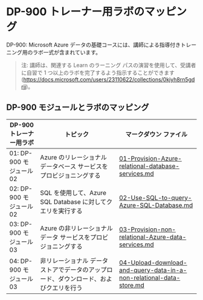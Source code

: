 ﻿# DP-900 トレーナー用ラボのマッピング

DP-900: Microsoft Azure データの基礎コースには、講師による指導付きトレーニング用のラボ一式が含まれています。 

> 注: 講師は、関連する Learn のラーニング パスの演習を使用して、受講者に自習で 1 つ以上のラボを完了するよう指示することができます (https://docs.microsoft.com/users/23110622/collections/0kjyh8rn5gdrjj)。 

## DP-900 モジュールとラボのマッピング

| DP-900 トレーナー用ラボ | トピック | マークダウン ファイル |
| --- | --- | --- |
| 01: DP-900 モジュール 02 | Azure のリレーショナル データベース サービスをプロビジョニングする | [01-Provision-Azure-relational-database-services.md](https://github.com/MicrosoftLearning/DP-900JA-Microsoft-Azure-Data-Fundamentals/blob/master/Instructions/01-Provision-Azure-relational-database-services.md) |
| 02: DP-900 モジュール 02 | SQL を使用して、Azure SQL Database に対してクエリを実行する | [02-Use-SQL-to-query-Azure-SQL-Database.md](https://github.com/MicrosoftLearning/DP-900JA-Microsoft-Azure-Data-Fundamentals/blob/master/Instructions/02-Use-SQL-to-query-Azure-SQL-Database.md) |
| 03: DP-900 モジュール 03 | Azure の非リレーショナル データ サービスをプロビジョニングする  | [03-Provision-non-relational-Azure-data-services.md](https://github.com/MicrosoftLearning/DP-900JA-Microsoft-Azure-Data-Fundamentals/blob/master/Instructions/03-Provision-non-relational-Azure-data-services.md) |
| 04: DP-900 モジュール 03 | 非リレーショナル データ ストアでデータのアップロード、ダウンロード、およびクエリを行う | [04-Upload-download-and-query-data-in-a-non-relational-data-store.md](https://github.com/MicrosoftLearning/DP-900JA-Microsoft-Azure-Data-Fundamentals/blob/master/Instructions/04-Upload-download-and-query-data-in-a-non-relational-data-store.md) |

